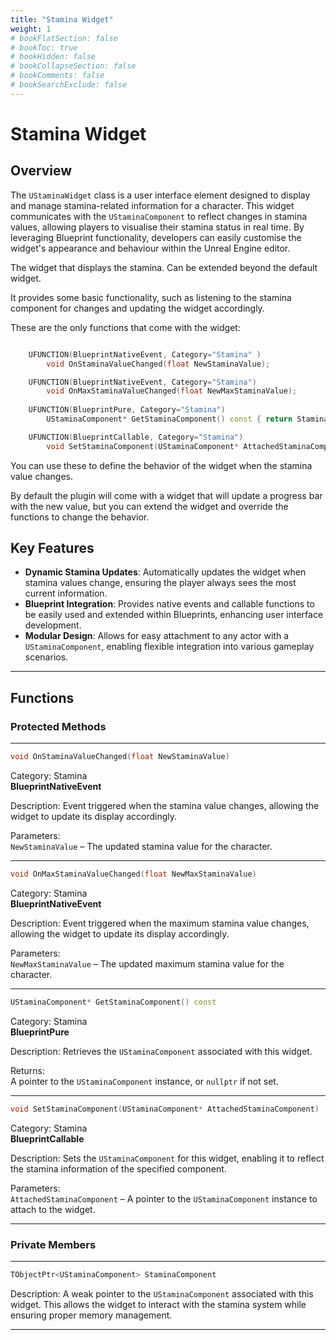```yaml
---
title: "Stamina Widget"
weight: 1
# bookFlatSection: false
# bookToc: true
# bookHidden: false
# bookCollapseSection: false
# bookComments: false
# bookSearchExclude: false
---
```


# Stamina Widget

## Overview

The `UStaminaWidget` class is a user interface element designed to display and manage stamina-related information for a character. This widget communicates with the `UStaminaComponent` to reflect changes in stamina values, allowing players to visualise their stamina status in real time. By leveraging Blueprint functionality, developers can easily customise the widget's appearance and behaviour within the Unreal Engine editor.

The widget that displays the stamina. Can be extended beyond the default widget.

It provides some basic functionality, such as listening to the stamina component for changes and updating the widget accordingly.

These are the only functions that come with the widget:

```c++

	UFUNCTION(BlueprintNativeEvent, Category="Stamina" )
		void OnStaminaValueChanged(float NewStaminaValue);

	UFUNCTION(BlueprintNativeEvent, Category="Stamina")
		void OnMaxStaminaValueChanged(float NewMaxStaminaValue);
	
	UFUNCTION(BlueprintPure, Category="Stamina")
		UStaminaComponent* GetStaminaComponent() const { return StaminaComponent.Get(); }

	UFUNCTION(BlueprintCallable, Category="Stamina")
		void SetStaminaComponent(UStaminaComponent* AttachedStaminaComponent);
```

You can use these to define the behavior of the widget when the stamina value changes.

By default the plugin will come with a widget that will update a progress bar with the new value, but 
you can extend the widget and override the functions to change the behavior.
## Key Features

- **Dynamic Stamina Updates**: Automatically updates the widget when stamina values change, ensuring the player always sees the most current information.
- **Blueprint Integration**: Provides native events and callable functions to be easily used and extended within Blueprints, enhancing user interface development.
- **Modular Design**: Allows for easy attachment to any actor with a `UStaminaComponent`, enabling flexible integration into various gameplay scenarios.

---

## Functions

### Protected Methods

---

```c++
void OnStaminaValueChanged(float NewStaminaValue)
```  
Category: Stamina  
**BlueprintNativeEvent**

Description: Event triggered when the stamina value changes, allowing the widget to update its display accordingly.

Parameters:  
`NewStaminaValue` – The updated stamina value for the character.

---

```c++
void OnMaxStaminaValueChanged(float NewMaxStaminaValue)
```  
Category: Stamina  
**BlueprintNativeEvent**

Description: Event triggered when the maximum stamina value changes, allowing the widget to update its display accordingly.

Parameters:  
`NewMaxStaminaValue` – The updated maximum stamina value for the character.

---

```c++
UStaminaComponent* GetStaminaComponent() const
```  
Category: Stamina  
**BlueprintPure**

Description: Retrieves the `UStaminaComponent` associated with this widget.

Returns:  
A pointer to the `UStaminaComponent` instance, or `nullptr` if not set.

---

```c++
void SetStaminaComponent(UStaminaComponent* AttachedStaminaComponent)
```  
Category: Stamina  
**BlueprintCallable**

Description: Sets the `UStaminaComponent` for this widget, enabling it to reflect the stamina information of the specified component.

Parameters:  
`AttachedStaminaComponent` – A pointer to the `UStaminaComponent` instance to attach to the widget.

---

### Private Members

---

```c++
TObjectPtr<UStaminaComponent> StaminaComponent
```  
Description: A weak pointer to the `UStaminaComponent` associated with this widget. This allows the widget to interact with the stamina system while ensuring proper memory management.

---